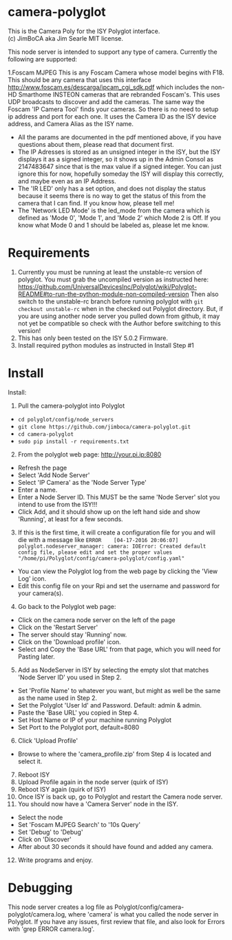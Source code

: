 # camera-polyglot

This is the Camera Poly for the ISY Polyglot interface.  
(c) JimBoCA aka Jim Searle
MIT license. 

This node server is intended to support any type of camera.  Currently the following are supported:

1.Foscam MJPEG
  This is any Foscam Camera whose model begins with F18.  This should be any camera that uses this interface http://www.foscam.es/descarga/ipcam_cgi_sdk.pdf which includes the non-HD Smarthome INSTEON cameras that are rebranded Foscam's.
  This uses UDP broadcasts to discover and add the cameras.  The same way the Foscam 'IP Camera Tool' finds your cameras.  So there is no need to setup ip address and port for each one.  It uses the Camera ID as the ISY device address, and Camera Alias as the ISY name.
  * All the params are documented in the pdf mentioned above, if you have questions about them, please read that document first.
  * The IP Adresses is stored as an unsigned integer in the ISY, but the ISY displays it as a signed integer, so it shows up in the Admin Consol as 2147483647 since that is the max value if a signed integer.  You can just ignore this for now, hopefully someday the ISY will display this correctly, and maybe even as an IP Address.
  * The 'IR LED' only has a set option, and does not display the status because it seems there is no way to get the status of this from the camera that I can find.  If you know how, please tell me!
  * The 'Network LED Mode' is the led_mode from the camera which is defined as 'Mode 0', 'Mode 1', and 'Mode 2' which Mode 2 is Off.  If you know what Mode 0 and 1 should be labeled as, please let me know.

# Requirements

1. Currently you must be running at least the unstable-rc version of polyglot.  You must grab the uncompiled version as instructed here:  https://github.com/UniversalDevicesInc/Polyglot/wiki/Polyglot-README#to-run-the-python-module-non-compiled-version Then also switch to the unstable-rc branch before running polyglot with `git checkout unstable-rc` when in the checked out Polyglot directory.  But, if you are using another node server you pulled down from github, it may not yet be compatible so check with the Author before switching to this version!
2. This has only been tested on the ISY 5.0.2 Firmware.
3. Install required python modules as instructed in Install Step #1

# Install

Install:

1. Pull the camera-polyglot into Polyglot
  * `cd polyglot/config/node_servers`
  * `git clone https://github.com/jimboca/camera-polyglot.git`
  * `cd camera-polyglot`
  * `sudo pip install -r requirements.txt`
2. From the polyglot web page: http://your.pi.ip:8080
  * Refresh the page
  * Select 'Add Node Server'
  * Select 'IP Camera' as the 'Node Server Type'
  * Enter a name.
  * Enter a Node Server ID.  This MUST be the same 'Node Server' slot you intend to use from the ISY!!!
  * Click Add, and it should show up on the left hand side and show 'Running', at least for a few seconds.
3. If this is the first time, it will create a configuration file for you and will die with a message like `ERROR    [04-17-2016 20:06:07] polyglot.nodeserver_manager: camera: IOError: Created default config file, please edit and set the proper values "/home/pi/Polyglot/config/camera-polyglot/config.yaml"`
  * You can view the Polyglot log from the web page by clicking the 'View Log' icon.
  * Edit this config file on your Rpi and set the username and password for your camera(s).
4. Go back to the Polyglot web page:
  * Click on the camera node server on the left of the page
  * Click on the 'Restart Server'
  * The server should stay 'Running' now.
  * Click on the 'Download profile' icon.
  * Select and Copy the 'Base URL' from that page, which you will need for Pasting later.
5. Add as NodeServer in ISY by selecting the empty slot that matches 'Node Server ID' you used in Step 2.
  * Set 'Profile Name' to whatever you want, but might as well be the same as the name used in Step 2.
  * Set the Polyglot 'User Id' and Password.  Default: admin & admin.
  * Paste the 'Base URL' you copied in Step 4.
  * Set Host Name or IP of your machine running Polyglot
  * Set Port to the Polyglot port, default=8080
6. Click 'Upload Profile'
  * Browse to where the 'camera_profile.zip' from Step 4 is located and select it.
7. Reboot ISY
8. Upload Profile again in the node server (quirk of ISY)
9. Reboot ISY again (quirk of ISY)
10. Once ISY is back up, go to Polyglot and restart the Camera node server.
11. You should now have a 'Camera Server' node in the ISY.
  * Select the node
  * Set 'Foscam MJPEG Search' to '10s Query'
  * Set 'Debug' to 'Debug'
  * Click on 'Discover'
  * After about 30 seconds it should have found and added any camera.
12. Write programs and enjoy.

# Debugging

This node server creates a log file as Polyglot/config/camera-polyglot/camera.log, where 'camera' is what you called the node server in Polyglot.  If you have any issues, first review that file, and also look for Errors with 'grep ERROR camera.log'.
